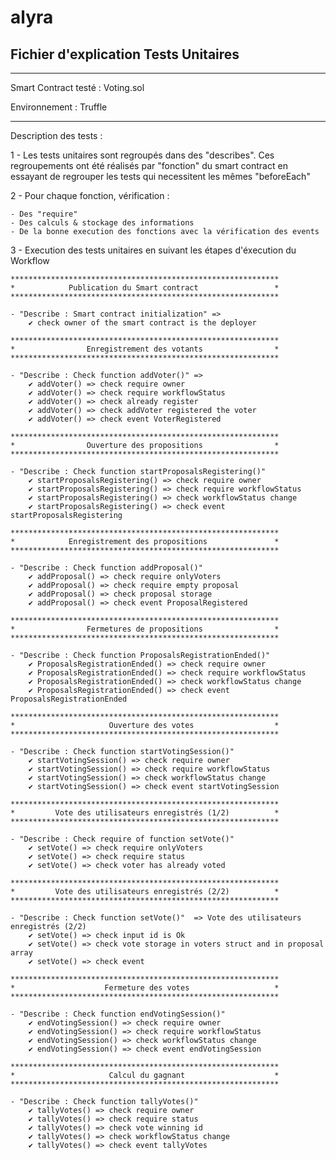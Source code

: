 # alyra

## Fichier d'explication Tests Unitaires

---

Smart Contract testé : Voting.sol

Environnement : Truffle

---

Description des tests :

1 - Les tests unitaires sont regroupés dans des "describes". Ces regroupements ont été réalisés par "fonction" du smart contract en essayant de regrouper les tests qui necessitent les mêmes "beforeEach"

2 - Pour chaque fonction, vérification :

    - Des "require"
    - Des calculs & stockage des informations
    - De la bonne execution des fonctions avec la vérification des events

3 - Execution des tests unitaires en suivant les étapes d'éxecution du Workflow

    ************************************************************
    *            Publication du Smart contract                 *
    ************************************************************

    - "Describe : Smart contract initialization" =>
        ✔ check owner of the smart contract is the deployer

    ************************************************************
    *                Enregistrement des votants                *
    ************************************************************

    - "Describe : Check function addVoter()" =>
        ✔ addVoter() => check require owner
        ✔ addVoter() => check require workflowStatus
        ✔ addVoter() => check already register
        ✔ addVoter() => check addVoter registered the voter
        ✔ addVoter() => check event VoterRegistered

    ************************************************************
    *                Ouverture des propositions                *
    ************************************************************

    - "Describe : Check function startProposalsRegistering()"
        ✔ startProposalsRegistering() => check require owner
        ✔ startProposalsRegistering() => check require workflowStatus
        ✔ startProposalsRegistering() => check workflowStatus change
        ✔ startProposalsRegistering() => check event startProposalsRegistering

    ************************************************************
    *            Enregistrement des propositions               *
    ************************************************************

    - "Describe : Check function addProposal()"
        ✔ addProposal() => check require onlyVoters
        ✔ addProposal() => check require empty proposal
        ✔ addProposal() => check proposal storage
        ✔ addProposal() => check event ProposalRegistered

    ************************************************************
    *                Fermetures de propositions                *
    ************************************************************

    - "Describe : Check function ProposalsRegistrationEnded()"
        ✔ ProposalsRegistrationEnded() => check require owner
        ✔ ProposalsRegistrationEnded() => check require workflowStatus
        ✔ ProposalsRegistrationEnded() => check workflowStatus change
        ✔ ProposalsRegistrationEnded() => check event ProposalsRegistrationEnded

    ************************************************************
    *                     Ouverture des votes                  *
    ************************************************************

    - "Describe : Check function startVotingSession()"
        ✔ startVotingSession() => check require owner
        ✔ startVotingSession() => check require workflowStatus
        ✔ startVotingSession() => check workflowStatus change
        ✔ startVotingSession() => check event startVotingSession

    ************************************************************
    *         Vote des utilisateurs enregistrés (1/2)          *
    ************************************************************

    - "Describe : Check require of function setVote()"
        ✔ setVote() => check require onlyVoters
        ✔ setVote() => check require status
        ✔ setVote() => check voter has already voted

    ************************************************************
    *         Vote des utilisateurs enregistrés (2/2)          *
    ************************************************************

    - "Describe : Check function setVote()"  => Vote des utilisateurs enregistrés (2/2)
        ✔ setVote() => check input id is Ok
        ✔ setVote() => check vote storage in voters struct and in proposal array
        ✔ setVote() => check event

    ************************************************************
    *                    Fermeture des votes                   *
    ************************************************************

    - "Describe : Check function endVotingSession()"
        ✔ endVotingSession() => check require owner
        ✔ endVotingSession() => check require workflowStatus
        ✔ endVotingSession() => check workflowStatus change
        ✔ endVotingSession() => check event endVotingSession

    ************************************************************
    *                     Calcul du gagnant                    *
    ************************************************************

    - "Describe : Check function tallyVotes()"
        ✔ tallyVotes() => check require owner
        ✔ tallyVotes() => check require status
        ✔ tallyVotes() => check vote winning id
        ✔ tallyVotes() => check workflowStatus change
        ✔ tallyVotes() => check event tallyVotes

